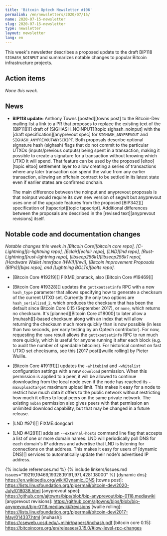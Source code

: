 ```yaml
---
title: 'Bitcoin Optech Newsletter #106'
permalink: /en/newsletters/2020/07/15/
name: 2020-07-15-newsletter
slug: 2020-07-15-newsletter
type: newsletter
layout: newsletter
lang: en
---
```

This week's newsletter describes a proposed update to the draft BIP118
`SIGHASH_NOINPUT` and summarizes notable changes to popular Bitcoin
infrastructure projects.

## Action items

*None this week.*

## News

- **BIP118 update:** Anthony Towns [posted][towns post] to the
  Bitcoin-Dev mailing list a link to a PR that proposes to replace the
  existing text of the [BIP118][] draft of [SIGHASH_NOINPUT][topic
  sighash_noinput] with the [draft specification][anyprevout spec] for
  `SIGHASH_ANYPREVOUT` and `SIGHASH_ANYPREVOUTANYSCRIPT`.  Both
  proposals describe optional signature hash (sighash) flags that do not
  commit to the particular UTXOs (inputs/previous outputs) being spent
  in a transaction, making it possible to create a signature for a
  transaction without knowing which UTXO it will spend.  That feature can
  be used by the proposed [eltoo][topic eltoo] settlement layer to allow
  creating a series of transactions where any later transaction can
  spend the value from any earlier transaction, allowing an offchain
  contract to be settled in its latest state even if earlier states are
  confirmed onchain.

    The main difference between the noinput and anyprevout proposals is
    that noinput would require its own new version of segwit but
    anyprevout uses one of the upgrade features from the proposed [BIP342][]
    specification of [tapscript][topic tapscript].  Additional
    differences between the proposals are described in the [revised
    text][anyprevout revisions] itself.

## Notable code and documentation changes

*Notable changes this week in [Bitcoin Core][bitcoin core repo],
[C-Lightning][c-lightning repo], [Eclair][eclair repo], [LND][lnd repo],
[Rust-Lightning][rust-lightning repo], [libsecp256k1][libsecp256k1 repo],
[Hardware Wallet Interface (HWI)][hwi], [Bitcoin Improvement Proposals
(BIPs)][bips repo], and [Lightning BOLTs][bolts repo].*

- [Bitcoin Core #19219][] FIXME:jonatack, also [Bitcoin Core #19469][]

- [Bitcoin Core #19328][] updates the `gettxoutsetinfo` RPC with a new
  `hash_type` parameter that allows specifying how to generate a
  checksum of the current UTXO set.  Currently the only two options are
  `hash_serialized_2`, which produces the checksum that has been the
  default since Bitcoin Core 0.15 (September 2017), or `none`, which
  returns no checksum.  It's [planned][Bitcoin Core #18000] to later
  allow a [muhash][]-based checksum along with an index that will allow
  returning the checksum much more quickly than is now possible (in less
  than two seconds, per early testing by an Optech contributor).  For
  now, requesting the `none` result allows the `gettxoutsetinfo` RPC to
  run much more quickly, which is useful for anyone running it after
  each block (e.g. to audit the number of spendable bitcoins).  For
  historical context on fast UTXO set checksums, see this [2017
  post][wuille rolling] by Pieter Wuille.

- [Bitcoin Core #19191][] updates the `-whitebind` and `-whitelist`
  configuration settings with a new `download` permission.  When this
  permission is applied to a peer, it will be allowed to continue
  downloading from the local node even if the node has reached its
  `-maxuploadtarget` maximum upload limit.  This makes it easy for a
  node to restrict how much data it offers to the public network
  without restricting how much it offers to local peers on the same
  private network.  The existing `noban` permission also gives peers
  with that permission an unlimited download capability, but that may be
  changed in a future release.

- [LND #971][] FIXME:dongcarl

- [LND #4281][] adds an `--external-hosts` command line flag that accepts
  a list of one or more domain names.  LND will periodically poll DNS
  for each domain's IP address and advertise that LND is listening for
  connections on that address.  This makes it easy for users of [dynamic
  DNS][] services to automatically update their node's advertised IP
  address.

{% include references.md %}
{% include linkers/issues.md issues="19219,19469,19328,19191,971,4281,18000" %}
[dynamic dns]: https://en.wikipedia.org/wiki/Dynamic_DNS
[towns post]: https://lists.linuxfoundation.org/pipermail/bitcoin-dev/2020-July/018038.html
[anyprevout spec]: https://github.com/ajtowns/bips/blob/bip-anyprevout/bip-0118.mediawiki
[anyprevout revisions]: https://github.com/ajtowns/bips/blob/bip-anyprevout/bip-0118.mediawiki#revisions
[wuille rolling]: https://lists.linuxfoundation.org/pipermail/bitcoin-dev/2017-May/014337.html
[muhash]: https://cseweb.ucsd.edu/~mihir/papers/inchash.pdf
[bitcoin core 0.15]: https://bitcoincore.org/en/releases/0.15.0/#low-level-rpc-changes
